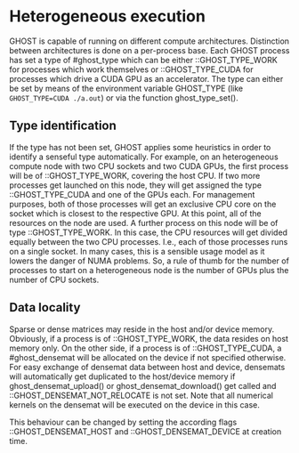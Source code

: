 Heterogeneous execution
=======================

GHOST is capable of running on different compute architectures.
Distinction between architectures is done on a per-process base.
Each GHOST process has set a type of #ghost_type which can be either ::GHOST_TYPE_WORK for processes which work themselves or ::GHOST_TYPE_CUDA for processes which drive a CUDA GPU as an accelerator.
The type can either be set by means of the environment variable GHOST_TYPE (like `GHOST_TYPE=CUDA ./a.out`) or via the function ghost_type_set().

Type identification
-------------------

If the type has not been set, GHOST applies some heuristics in order to identify a senseful type automatically.
For example, on an heterogeneous compute node with two CPU sockets and two CUDA GPUs, the first process will be of ::GHOST_TYPE_WORK, covering the host CPU.
If two more processes get launched on this node, they will get assigned the type ::GHOST_TYPE_CUDA and one of the GPUs each.
For management purposes, both of those processes will get an exclusive CPU core on the socket which is closest to the respective GPU.
At this point, all of the resources on the node are used.
A further process on this node will be of type ::GHOST_TYPE_WORK.
In this case, the CPU resources will get divided equally between the two CPU processes.
I.e., each of those processes runs on a single socket.
In many cases, this is a sensible usage model as it lowers the danger of NUMA problems.
So, a rule of thumb for the number of processes to start on a heterogeneous node is the number of GPUs plus the number of CPU sockets.


Data locality
-------------

Sparse or dense matrices may reside in the host and/or device memory.
Obviously, if a process is of ::GHOST_TYPE_WORK, the data resides on host memory only.
On the other side, if a process is of ::GHOST_TYPE_CUDA, a #ghost_densemat will be allocated on the device if not specified otherwise.
For easy exchange of densemat data between host and device, densemats will automatically get duplicated to the host/device memory if ghost_densemat_upload() or ghost_densemat_download() get called and ::GHOST_DENSEMAT_NOT_RELOCATE is not set. 
Note that all numerical kernels on the densemat will be executed on the device in this case.

This behaviour can be changed by setting the according flags ::GHOST_DENSEMAT_HOST and ::GHOST_DENSEMAT_DEVICE at creation time. 

